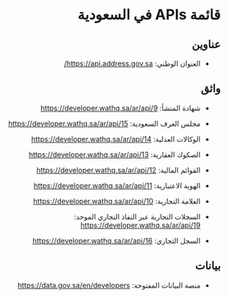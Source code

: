 

<div dir="rtl" markdown="1">

# قائمة APIs في السعودية 
 


## عناوين
- العنوان الوطني: https://api.address.gov.sa/

## واثق

- شهادة المنشأ: https://developer.wathq.sa/ar/api/9

- مجلس الغرف السعودية: https://developer.wathq.sa/ar/api/15

- الوكالات العدلية: https://developer.wathq.sa/ar/api/14

- الصكوك العقارية: https://developer.wathq.sa/ar/api/13

- القوائم المالية: https://developer.wathq.sa/ar/api/12 

- الهوية الاعتبارية: https://developer.wathq.sa/ar/api/11

- العلامة التجارية: https://developer.wathq.sa/ar/api/10

- السجلات التجارية عبر النفاذ التجاري الموحد: https://developer.wathq.sa/ar/api/19

- السجل التجاري: https://developer.wathq.sa/ar/api/16

## بيانات
- منصة البيانات المفتوحة: https://data.gov.sa/en/developers

</div>
